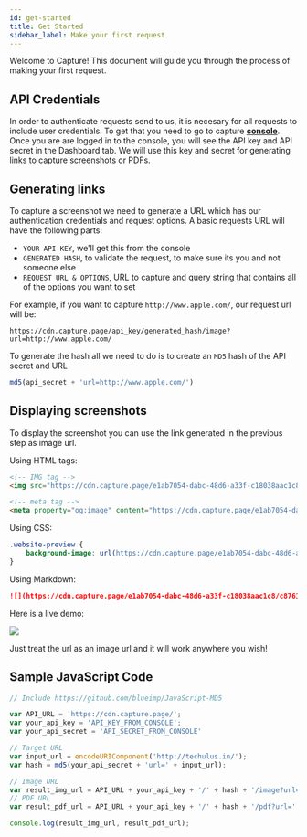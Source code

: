 ```yaml
---
id: get-started
title: Get Started
sidebar_label: Make your first request
---
```


Welcome to Capture! This document will guide you through the process of making your first request.

## API Credentials

In order to authenticate requests send to us, it is necesary for all requests to include user credentials. To get that you need to go to capture **[console](https://capture.techulus.in/console)**. Once you are are logged in to the console, you will see the API key and API secret in the Dashboard tab. We will use this key and secret for generating links to capture screenshots or PDFs.

## Generating links

To capture a screenshot we need to generate a URL which has our authentication credentials and request options. A basic requests URL will have the following parts:

- `YOUR API KEY`, we'll get this from the console
- `GENERATED HASH`, to validate the request, to make sure its you and not someone else
- `REQUEST URL & OPTIONS`, URL to capture and query string that contains all of the options you want to set

For example, if you want to capture `http://www.apple.com/`, our request url will be:

```text
https://cdn.capture.page/api_key/generated_hash/image?url=http://www.apple.com/
```

To generate the hash all we need to do is to create an `MD5` hash of the API secret and URL
```javascript
md5(api_secret + 'url=http://www.apple.com/')
```

## Displaying screenshots

To display the screenshot you can use the link generated in the previous step as image url.

Using HTML tags:
```html
<!-- IMG tag -->
<img src="https://cdn.capture.page/e1ab7054-dabc-48d6-a33f-c18038aac1c8/c87613a5bde6cdc09554e64c998cbffb/image?url=http://www.apple.com/&delay=2" />

<!-- meta tag -->
<meta property="og:image" content="https://cdn.capture.page/e1ab7054-dabc-48d6-a33f-c18038aac1c8/c87613a5bde6cdc09554e64c998cbffb/image?url=http://www.apple.com/&delay=2" />
```

Using CSS:
```css
.website-preview {
    background-image: url(https://cdn.capture.page/e1ab7054-dabc-48d6-a33f-c18038aac1c8/c87613a5bde6cdc09554e64c998cbffb/image?url=http://www.apple.com/&delay=2);
}
```

Using Markdown:
```md
![](https://cdn.capture.page/e1ab7054-dabc-48d6-a33f-c18038aac1c8/c87613a5bde6cdc09554e64c998cbffb/image?url=http://www.apple.com/&delay=2)
```

Here is a live demo:

![](https://cdn.capture.page/e1ab7054-dabc-48d6-a33f-c18038aac1c8/c87613a5bde6cdc09554e64c998cbffb/image?url=http://www.apple.com/&delay=2)

Just treat the url as an image url and it will work anywhere you wish!

## Sample JavaScript Code

```javascript
// Include https://github.com/blueimp/JavaScript-MD5

var API_URL = 'https://cdn.capture.page/';
var your_api_key = 'API_KEY_FROM_CONSOLE';
var your_api_secret = 'API_SECRET_FROM_CONSOLE'

// Target URL
var input_url = encodeURIComponent('http://techulus.in/');
var hash = md5(your_api_secret + 'url=' + input_url);

// Image URL
var result_img_url = API_URL + your_api_key + '/' + hash + '/image?url=' + input_url;
// PDF URL
var result_pdf_url = API_URL + your_api_key + '/' + hash + '/pdf?url=' + input_url;

console.log(result_img_url, result_pdf_url);
```